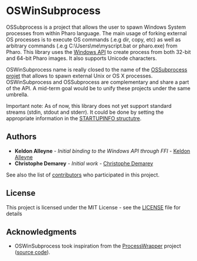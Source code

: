 # OSWinSubprocess
OSSubprocess is a project that allows the user to spawn Windows System processes from within Pharo language. The main usage of forking external OS processes is to execute OS commands (.e.g dir, copy, etc) as well as arbitrary commands (.e.g C:\Users\me\myscript.bat or pharo.exe) from Pharo. This library uses the [Windows API](https://docs.microsoft.com/en-us/windows/desktop/api/processthreadsapi/nf-processthreadsapi-createprocessw) to create process from both 32-bit and 64-bit Pharo images. It also supports Unicode characters.

OSWinSubprocess name is really closed to the name of the [OSSubprocess projet](https://github.com/pharo-contributions/OSSubprocess) that allows to spawn external Unix or OS X processes. OSWinSubprocess and OSSubprocess are complementary and share a part of the API. A mid-term goal would be to unify these projects under the same umbrella.

Important note: As of now, this library does not yet support standard streams (stdin, stdout and stderr). It could be done by setting the appropriate information in the [STARTUPINFO structutre](https://docs.microsoft.com/fr-fr/windows/desktop/api/processthreadsapi/ns-processthreadsapi-_startupinfoa).

## Authors
* **Keldon Alleyne** - *Initial binding to the Windows API through FFI* - [Keldon Alleyne](https://github.com/avasopht)
* **Christophe Demarey** - *Initial work* - [Christophe Demarey](https://github.com/demarey)

See also the list of [contributors](https://github.com/pharo-contributions/OSWinSubprocess/contributors) who participated in this project.

## License
This project is licensed under the MIT License - see the [LICENSE](LICENSE) file for details

## Acknowledgments
* OSWinSubprocess took inspiration from the [ProcessWrapper](http://smalltalkhub.com/mc/hernan/ProcessWrapper/main/) project ([source code](http://leves.web.elte.hu/ProcessWrapper)).
